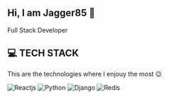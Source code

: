 ## Hi, I am Jagger85 👋

Full Stack Developer 

💻 TECH STACK
---
This are the technologies where I enjouy the most 😉

![Reactjs](https://img.shields.io/badge/-ReactJs-61DAFB?logo=react&logoColor=white&style=for-the-badge)
![Python](https://img.shields.io/badge/python-3670A0?style=for-the-badge&logo=python&logoColor=ffdd54)
![Django](https://img.shields.io/badge/Django-092E20?style=for-the-badge&logo=django&logoColor=green)
![Redis](https://img.shields.io/badge/Redis-DC382D?style=for-the-badge&logo=redis&logoColor=white)


<!--
**jagger85/jagger85** is a ✨ _special_ ✨ repository because its `README.md` (this file) appears on your GitHub profile.

Here are some ideas to get you started:

- 🔭 I’m currently working on ...
- 🌱 I’m currently learning ...
- 👯 I’m looking to collaborate on ...
- 🤔 I’m looking for help with ...
- 💬 Ask me about ...
- 📫 How to reach me: ...
- 😄 Pronouns: ...
- ⚡ Fun fact: ...
-->
